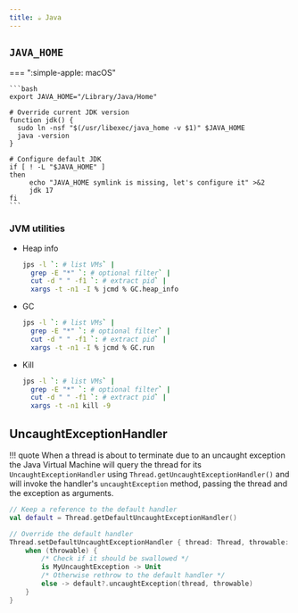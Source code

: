 ```yaml
---
title: ☕ Java
---
```


## `JAVA_HOME`

=== ":simple-apple: macOS"

    ```bash
    export JAVA_HOME="/Library/Java/Home"
    
    # Override current JDK version
    function jdk() {
      sudo ln -nsf "$(/usr/libexec/java_home -v $1)" $JAVA_HOME
      java -version
    }
    
    # Configure default JDK
    if [ ! -L "$JAVA_HOME" ]
    then
         echo "JAVA_HOME symlink is missing, let's configure it" >&2
         jdk 17
    fi
    ```

### JVM utilities

- Heap info
  ```bash
  jps -l `: # list VMs` |
    grep -E "*" `: # optional filter` |
    cut -d " " -f1 `: # extract pid` |
    xargs -t -n1 -I % jcmd % GC.heap_info
  ```
- GC
  ```bash
  jps -l `: # list VMs` |
    grep -E "*" `: # optional filter` |
    cut -d " " -f1 `: # extract pid` |
    xargs -t -n1 -I % jcmd % GC.run
  ```
- Kill
  ```bash
  jps -l `: # list VMs` |
    grep -E "*" `: # optional filter` |
    cut -d " " -f1 `: # extract pid` |
    xargs -t -n1 kill -9
  ```

## UncaughtExceptionHandler

!!! quote
	When a thread is about to terminate due to an uncaught exception the Java Virtual Machine will query the thread for its `UncaughtExceptionHandler` using `Thread.getUncaughtExceptionHandler()` and will invoke the handler's `uncaughtException` method, passing the thread and the exception as arguments.

```kotlin
// Keep a reference to the default handler
val default = Thread.getDefaultUncaughtExceptionHandler()

// Override the default handler
Thread.setDefaultUncaughtExceptionHandler { thread: Thread, throwable: Throwable ->
    when (throwable) {
        /* Check if it should be swallowed */
        is MyUncaughtException -> Unit
        /* Otherwise rethrow to the default handler */
        else -> default?.uncaughtException(thread, throwable)
    }
}
```
